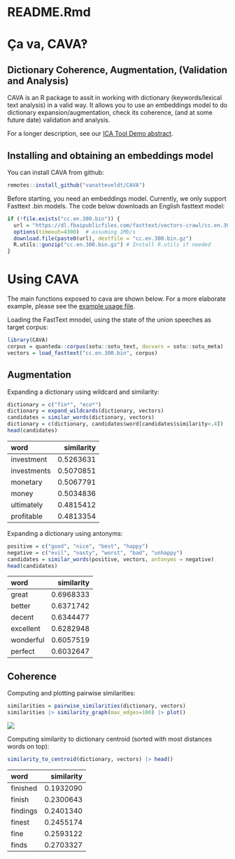 README.Rmd
================

# Ça va, CAVA‽
## Dictionary Coherence, Augmentation, (Validation and Analysis)

CAVA is an R package to assit in working with dictionary
(keywords/lexical text analysis) in a valid way. It allows you to use an
embeddings model to do dictionary expansion/augmentation, check its
coherence, (and at some future date) validation and analysis.

For a longer description, see our [ICA Tool Demo
abstract](CAVA_ICA_abstract.pdf).

## Installing and obtaining an embeddings model

You can install CAVA from github:

``` r
remotes::install_github("vanatteveldt/CAVA")
```

Before starting, you need an embeddings model. Currently, we only
support Fasttext .bin models. The code below downloads an English
fasttext model:

``` r
if (!file.exists("cc.en.300.bin")) {
  url = "https://dl.fbaipublicfiles.com/fasttext/vectors-crawl/cc.en.300.bin.gz"
  options(timeout=4300)  # assuming 1Mb/s
  download.file(paste0(url), destfile = "cc.en.300.bin.gz")
  R.utils::gunzip("cc.en.300.bin.gz") # Install R.utils if needed
}
```

# Using CAVA

The main functions exposed to cava are shown below. For a more elaborate
example, please see the [example usage file](usage.md).

Loading the FastText mnodel, using the state of the union speeches as
target corpus:

``` r
library(CAVA)
corpus = quanteda::corpus(sotu::sotu_text, docvars = sotu::sotu_meta)
vectors = load_fasttext("cc.en.300.bin", corpus)
```

## Augmentation

Expanding a dictionary using wildcard and similarity:

``` r
dictionary = c("fin*", "eco*")
dictionary = expand_wildcards(dictionary, vectors)
candidates = similar_words(dictionary, vectors)
dictionary = c(dictionary, candidates$word[candidates$similarity>.4])
head(candidates)
```

| word        | similarity |
|:------------|-----------:|
| investment  |  0.5263631 |
| investments |  0.5070851 |
| monetary    |  0.5067791 |
| money       |  0.5034836 |
| ultimately  |  0.4815412 |
| profitable  |  0.4813354 |

Expanding a dictionary using antonyms:

``` r
positive = c("good", "nice", "best", "happy")
negative = c("evil", "nasty", "worst", "bad", "unhappy")
candidates = similar_words(positive, vectors, antonyms = negative)
head(candidates)
```

| word      | similarity |
|:----------|-----------:|
| great     |  0.6968333 |
| better    |  0.6371742 |
| decent    |  0.6344477 |
| excellent |  0.6282948 |
| wonderful |  0.6057519 |
| perfect   |  0.6032647 |

## Coherence

Computing and plotting pairwise similarities:

``` r
similarities = pairwise_similarities(dictionary, vectors)
similarities |> similarity_graph(max_edges=100) |> plot()
```

![](img/README_coherence-1.png)<!-- -->

Computing similarity to dictionary centroid (sorted with most distances
words on top):

``` r
similarity_to_centroid(dictionary, vectors) |> head()
```

| word     | similarity |
|:---------|-----------:|
| finished |  0.1932090 |
| finish   |  0.2300643 |
| findings |  0.2401340 |
| finest   |  0.2455174 |
| fine     |  0.2593122 |
| finds    |  0.2703327 |

